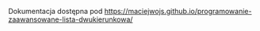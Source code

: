 Dokumentacja dostępna pod https://maciejwojs.github.io/programowanie-zaawansowane-lista-dwukierunkowa/